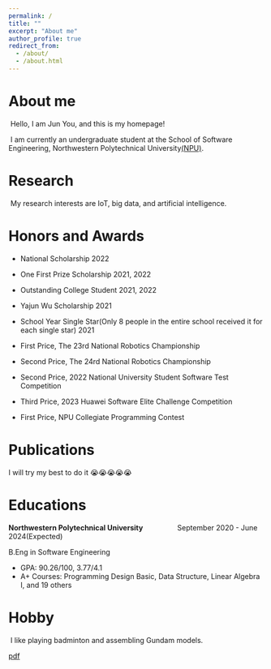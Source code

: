 ```yaml
---
permalink: /
title: ""
excerpt: "About me"
author_profile: true
redirect_from: 
  - /about/
  - /about.html
---
```




# About me

​	Hello, I am Jun You, and this is my homepage!

​    I am currently an undergraduate student at the School of Software Engineering, Northwestern Polytechnical University[(NPU)](https://www.nwpu.edu.cn/).

# Research

​	My research interests are IoT, big data, and artificial intelligence.

# Honors and Awards

* National Scholarship 2022

* One First Prize Scholarship 2021, 2022

* Outstanding College Student 2021, 2022

* Yajun Wu Scholarship 2021

* School Year Single Star(Only 8 people in the entire school received it for each single star) 2021

* First Price, The 23rd National Robotics Championship

* Second Price, The 24rd National Robotics Championship 

* Second Price, 2022 National University Student Software Test Competition 

* Third Price, 2023 Huawei Software Elite Challenge Competition 

* First Price, NPU Collegiate Programming Contest 

  

# Publications

I will try my best to do it 😭😭😭😭😭



# Educations

**Northwestern Polytechnical University** $\qquad \qquad$September 2020 - June 2024(Expected)

B.Eng in Software Engineering

* GPA: 90.26/100, 3.77/4.1
* A+ Courses: Programming Design Basic, Data Structure, Linear Algebra Ⅰ,  and 19 others



# Hobby

​	I like playing badminton and assembling Gundam models.



[pdf](./files/resume.pdf)